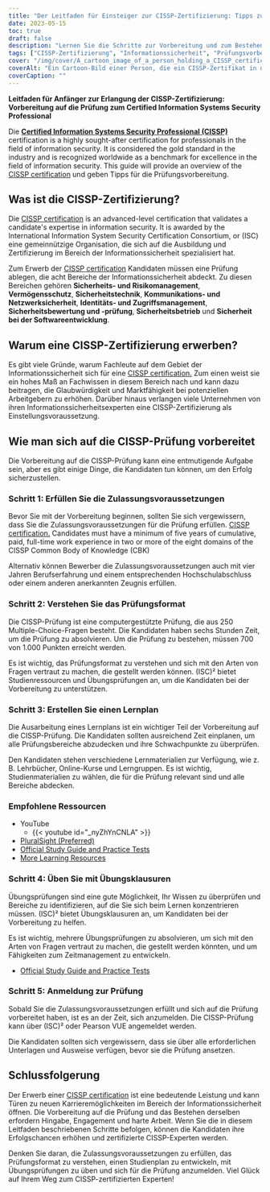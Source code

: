 ```yaml
---
title: "Der Leitfaden für Einsteiger zur CISSP-Zertifizierung: Tipps zur Prüfungsvorbereitung"
date: 2023-05-15
toc: true
draft: false
description: "Lernen Sie die Schritte zur Vorbereitung und zum Bestehen der CISSP-Prüfung, einer angesehenen Zertifizierung für Informationssicherheitsexperten."
tags: ["CISSP-Zertifizierung", "Informationssicherheit", "Prüfungsvorbereitung", "Studienplan", "Praxis-Prüfungen", "Cybersicherheit", "berufliche Entwicklung", "Zertifizierungsprüfung", "ISC2", "Karrieremöglichkeiten", "Sicherheitsarchitektur", "Netzwerksicherheit", "Zugangskontrolle", "Risikomanagement", "Verschlüsselung", "Sicherheitsoperationen", "physische Sicherheit", "Geschäftskontinuität", "Notfallwiederherstellung", "Compliance"]
cover: "/img/cover/A_cartoon_image_of_a_person_holding_a_CISSP_certificate.png"
coverAlt: "Ein Cartoon-Bild einer Person, die ein CISSP-Zertifikat in der Hand hält, mit einer Gedankenblase, die verschiedene Themen der Informationssicherheit wie Sicherheitsarchitektur, Zugangskontrolle, Verschlüsselung und Netzwerksicherheit zeigt."
coverCaption: ""
---
```


**Leitfaden für Anfänger zur Erlangung der CISSP-Zertifizierung: Vorbereitung auf die Prüfung zum Certified Information Systems Security Professional**

Die [**Certified Information Systems Security Professional (CISSP)**](https://www.isc2.org/Certifications/CISSP) certification is a highly sought-after certification for professionals in the field of information security. It is considered the gold standard in the industry and is recognized worldwide as a benchmark for excellence in the field of information security. This guide will provide an overview of the [CISSP certification](https://www.isc2.org/Certifications/CISSP) und geben Tipps für die Prüfungsvorbereitung.

## Was ist die CISSP-Zertifizierung?

Die [CISSP certification](https://www.isc2.org/Certifications/CISSP) is an advanced-level certification that validates a candidate's expertise in information security. It is awarded by the International Information System Security Certification Consortium, or (ISC) eine gemeinnützige Organisation, die sich auf die Ausbildung und Zertifizierung im Bereich der Informationssicherheit spezialisiert hat.

Zum Erwerb der [CISSP certification](https://www.isc2.org/Certifications/CISSP) Kandidaten müssen eine Prüfung ablegen, die acht Bereiche der Informationssicherheit abdeckt. Zu diesen Bereichen gehören **Sicherheits- und Risikomanagement**, **Vermögensschutz**, **Sicherheitstechnik**, **Kommunikations- und Netzwerksicherheit**, **Identitäts- und Zugriffsmanagement**, **Sicherheitsbewertung und -prüfung**, **Sicherheitsbetrieb** und **Sicherheit bei der Softwareentwicklung**.

## Warum eine CISSP-Zertifizierung erwerben?

Es gibt viele Gründe, warum Fachleute auf dem Gebiet der Informationssicherheit sich für eine [CISSP certification.](https://www.isc2.org/Certifications/CISSP) Zum einen weist sie ein hohes Maß an Fachwissen in diesem Bereich nach und kann dazu beitragen, die Glaubwürdigkeit und Marktfähigkeit bei potenziellen Arbeitgebern zu erhöhen. Darüber hinaus verlangen viele Unternehmen von ihren Informationssicherheitsexperten eine CISSP-Zertifizierung als Einstellungsvoraussetzung.

## Wie man sich auf die CISSP-Prüfung vorbereitet

Die Vorbereitung auf die CISSP-Prüfung kann eine entmutigende Aufgabe sein, aber es gibt einige Dinge, die Kandidaten tun können, um den Erfolg sicherzustellen.

### Schritt 1: Erfüllen Sie die Zulassungsvoraussetzungen

Bevor Sie mit der Vorbereitung beginnen, sollten Sie sich vergewissern, dass Sie die Zulassungsvoraussetzungen für die Prüfung erfüllen. [CISSP certification.](https://www.isc2.org/Certifications/CISSP) Candidates must have a minimum of five years of cumulative, paid, full-time work experience in two or more of the eight domains of the CISSP Common Body of Knowledge (CBK)

Alternativ können Bewerber die Zulassungsvoraussetzungen auch mit vier Jahren Berufserfahrung und einem entsprechenden Hochschulabschluss oder einem anderen anerkannten Zeugnis erfüllen.

### Schritt 2: Verstehen Sie das Prüfungsformat

Die CISSP-Prüfung ist eine computergestützte Prüfung, die aus 250 Multiple-Choice-Fragen besteht. Die Kandidaten haben sechs Stunden Zeit, um die Prüfung zu absolvieren. Um die Prüfung zu bestehen, müssen 700 von 1.000 Punkten erreicht werden.

Es ist wichtig, das Prüfungsformat zu verstehen und sich mit den Arten von Fragen vertraut zu machen, die gestellt werden können. (ISC)² bietet Studienressourcen und Übungsprüfungen an, um die Kandidaten bei der Vorbereitung zu unterstützen.

### Schritt 3: Erstellen Sie einen Lernplan

Die Ausarbeitung eines Lernplans ist ein wichtiger Teil der Vorbereitung auf die CISSP-Prüfung. Die Kandidaten sollten ausreichend Zeit einplanen, um alle Prüfungsbereiche abzudecken und ihre Schwachpunkte zu überprüfen.

Den Kandidaten stehen verschiedene Lernmaterialien zur Verfügung, wie z. B. Lehrbücher, Online-Kurse und Lerngruppen. Es ist wichtig, Studienmaterialien zu wählen, die für die Prüfung relevant sind und alle Bereiche abdecken.

### Empfohlene Ressourcen
- YouTube
  - {{< youtube id="_nyZhYnCNLA" >}}
- [PluralSight (Preferred)](https://www.pluralsight.com/)
- [Official Study Guide and Practice Tests](https://amzn.to/3LAu3Ly)
- [More Learning Resources](https://simeononsecurity.ch/recommendations/learning_resources)

### Schritt 4: Üben Sie mit Übungsklausuren

Übungsprüfungen sind eine gute Möglichkeit, Ihr Wissen zu überprüfen und Bereiche zu identifizieren, auf die Sie sich beim Lernen konzentrieren müssen. (ISC)² bietet Übungsklausuren an, um Kandidaten bei der Vorbereitung zu helfen.

Es ist wichtig, mehrere Übungsprüfungen zu absolvieren, um sich mit den Arten von Fragen vertraut zu machen, die gestellt werden könnten, und um Fähigkeiten zum Zeitmanagement zu entwickeln.

- [Official Study Guide and Practice Tests](https://amzn.to/3LAu3Ly)

### Schritt 5: Anmeldung zur Prüfung

Sobald Sie die Zulassungsvoraussetzungen erfüllt und sich auf die Prüfung vorbereitet haben, ist es an der Zeit, sich anzumelden. Die CISSP-Prüfung kann über (ISC)² oder Pearson VUE angemeldet werden.

Die Kandidaten sollten sich vergewissern, dass sie über alle erforderlichen Unterlagen und Ausweise verfügen, bevor sie die Prüfung ansetzen.

## Schlussfolgerung

Der Erwerb einer [CISSP certification](https://www.isc2.org/Certifications/CISSP) ist eine bedeutende Leistung und kann Türen zu neuen Karrieremöglichkeiten im Bereich der Informationssicherheit öffnen. Die Vorbereitung auf die Prüfung und das Bestehen derselben erfordern Hingabe, Engagement und harte Arbeit. Wenn Sie die in diesem Leitfaden beschriebenen Schritte befolgen, können die Kandidaten ihre Erfolgschancen erhöhen und zertifizierte CISSP-Experten werden.

Denken Sie daran, die Zulassungsvoraussetzungen zu erfüllen, das Prüfungsformat zu verstehen, einen Studienplan zu entwickeln, mit Übungsprüfungen zu üben und sich für die Prüfung anzumelden. Viel Glück auf Ihrem Weg zum CISSP-zertifizierten Experten!
